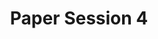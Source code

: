 ---
slug: paper-session-4
type: event
event_type: Paper Session
title: Paper Session 4
venue: VOGELFREI
date_time: Thursday, April 19th, 10:00
schedule:
    -   time: t10:00
        item: $useq-a-modular-sequencer-for-eurorack-with-a-livecodable
    -   time: t10:20
        item: $lambdaw-towards-a-generative-audio-workstation
    -   time: t10:40
        item: $asymmetric-performance-in-virtual-reality-and-code
    -   time: t11:00
        item: Questions
---